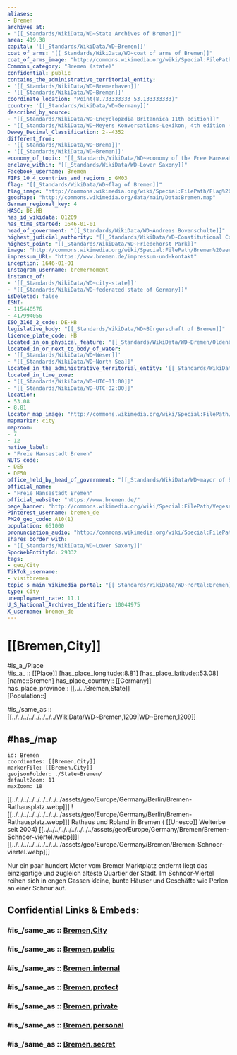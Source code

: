 ```yaml
---
aliases:
- Bremen
archives_at:
- "[[_Standards/WikiData/WD~State Archives of Bremen]]"
area: 419.38
capital: '[[_Standards/WikiData/WD~Bremen]]'
coat_of_arms: "[[_Standards/WikiData/WD~coat of arms of Bremen]]"
coat_of_arms_image: "http://commons.wikimedia.org/wiki/Special:FilePath/Bremen%20greater%20coat%20of%20arms.svg"
Commons_category: "Bremen (state)"
confidential: public
contains_the_administrative_territorial_entity:
- '[[_Standards/WikiData/WD~Bremerhaven]]'
- '[[_Standards/WikiData/WD~Bremen]]'
coordinate_location: "Point(8.733333333 53.133333333)"
country: '[[_Standards/WikiData/WD~Germany]]'
described_by_source:
- "[[_Standards/WikiData/WD~Encyclopædia Britannica 11th edition]]"
- "[[_Standards/WikiData/WD~Meyers Konversations-Lexikon, 4th edition (1885–1890)]]"
Dewey_Decimal_Classification: 2--4352
different_from:
- '[[_Standards/WikiData/WD~Brema]]'
- '[[_Standards/WikiData/WD~Bremen]]'
economy_of_topic: "[[_Standards/WikiData/WD~economy of the Free Hanseatic City of Bremen]]"
enclave_within: "[[_Standards/WikiData/WD~Lower Saxony]]"
Facebook_username: Bremen
FIPS_10_4_countries_and_regions_: GM03
flag: "[[_Standards/WikiData/WD~flag of Bremen]]"
flag_image: "http://commons.wikimedia.org/wiki/Special:FilePath/Flag%20of%20Bremen.svg"
geoshape: "http://commons.wikimedia.org/data/main/Data:Bremen.map"
German_regional_key: 4
HASC: DE.HB
has_id_wikidata: Q1209
has_time_started: 1646-01-01
head_of_government: "[[_Standards/WikiData/WD~Andreas Bovenschulte]]"
highest_judicial_authority: "[[_Standards/WikiData/WD~Constitutional Court of the Free Hanseatic City of Bremen]]"
highest_point: "[[_Standards/WikiData/WD~Friedehorst Park]]"
image: "http://commons.wikimedia.org/wiki/Special:FilePath/Bremen%20aerial%20view%209.JPG"
impressum_URL: "https://www.bremen.de/impressum-und-kontakt"
inception: 1646-01-01
Instagram_username: bremermoment
instance_of:
- '[[_Standards/WikiData/WD~city-state]]'
- "[[_Standards/WikiData/WD~federated state of Germany]]"
isDeleted: false
ISNI:
- 115440576
- 417994056
ISO_3166_2_code: DE-HB
legislative_body: "[[_Standards/WikiData/WD~Bürgerschaft of Bremen]]"
licence_plate_code: HB
located_in_on_physical_feature: "[[_Standards/WikiData/WD~Bremen/Oldenburg Metropolitan Region]]"
located_in_or_next_to_body_of_water:
- '[[_Standards/WikiData/WD~Weser]]'
- "[[_Standards/WikiData/WD~North Sea]]"
located_in_the_administrative_territorial_entity: '[[_Standards/WikiData/WD~Germany]]'
located_in_time_zone:
- "[[_Standards/WikiData/WD~UTC+01:00]]"
- "[[_Standards/WikiData/WD~UTC+02:00]]"
location:
- 53.08
- 8.81
locator_map_image: "http://commons.wikimedia.org/wiki/Special:FilePath/Locator%20map%20Bremen%20in%20Germany.svg"
mapmarker: city
mapzoom:
- 7
- 12
native_label:
- "Freie Hansestadt Bremen"
NUTS_code:
- DE5
- DE50
office_held_by_head_of_government: "[[_Standards/WikiData/WD~mayor of Bremen]]"
official_name:
- "Freie Hansestadt Bremen"
official_website: "https://www.bremen.de/"
page_banner: "http://commons.wikimedia.org/wiki/Special:FilePath/Vegesack%20banner%20Waterfront.jpg"
Pinterest_username: bremen_de
PM20_geo_code: A10(1)
population: 661000
pronunciation_audio: "http://commons.wikimedia.org/wiki/Special:FilePath/Bremen.ogg"
shares_border_with:
- "[[_Standards/WikiData/WD~Lower Saxony]]"
SpocWebEntityId: 29332
tags:
- geo/City
TikTok_username:
- visitbremen
topic_s_main_Wikimedia_portal: "[[_Standards/WikiData/WD~Portal:Bremen]]"
type: City
unemployment_rate: 11.1
U_S_National_Archives_Identifier: 10044975
X_username: bremen_de
---
```


# [[Bremen,City]]

#is_a_/Place  
#is_a_ :: [[Place]] 
[has_place_longitude::8.81] 
[has_place_latitude::53.08] 
[name::Bremen] 
has_place_country:: [[Germany]]  
has_place_province:: [[../../Bremen,State]]  
[Population::] 


#is_/same_as :: [[../../../../../../../../WikiData/WD~Bremen,1209|WD~Bremen,1209]]

## #has_/map  

```leaflet
id: Bremen
coordinates: [[Bremen,City]] 
markerFile: [[Bremen,City]] 
geojsonFolder: ./State~Bremen/
defaultZoom: 11 
maxZoom: 18
```

[[../../../../../../../../../assets/geo/Europe/Germany/Berlin/Bremen-Rathausplatz.webp]]] ![[../../../../../../../../../assets/geo/Europe/Germany/Berlin/Bremen-Rathausplatz.webp]]] 
Rathaus und Roland in Bremen ( [[Unesco]] Welterbe seit 2004) 
[[../../../../../../../../../assets/geo/Europe/Germany/Bremen/Bremen-Schnoor-viertel.webp]]]![[../../../../../../../../../assets/geo/Europe/Germany/Bremen/Bremen-Schnoor-viertel.webp]]]

Nur ein paar hundert Meter vom Bremer Marktplatz entfernt 
liegt das einzigartige und zugleich älteste Quartier der Stadt. 
Im Schnoor-Viertel reihen sich in engen Gassen kleine, bunte Häuser und Geschäfte 
wie Perlen an einer Schnur auf. 


## Confidential Links & Embeds: 

### #is_/same_as :: [Bremen,City](Bremen,City.md) 

### #is_/same_as :: [Bremen.public](/_public/Earth/Continent/Europe/Europe~Central/Germany/Germany~West/State~Bremen/cities~Bremen/Bremen.public.md) 

### #is_/same_as :: [Bremen.internal](/_internal/Earth/Continent/Europe/Europe~Central/Germany/Germany~West/State~Bremen/cities~Bremen/Bremen.internal.md) 

### #is_/same_as :: [Bremen.protect](/_protect/Earth/Continent/Europe/Europe~Central/Germany/Germany~West/State~Bremen/cities~Bremen/Bremen.protect.md) 

### #is_/same_as :: [Bremen.private](/_private/Earth/Continent/Europe/Europe~Central/Germany/Germany~West/State~Bremen/cities~Bremen/Bremen.private.md) 

### #is_/same_as :: [Bremen.personal](/_personal/Earth/Continent/Europe/Europe~Central/Germany/Germany~West/State~Bremen/cities~Bremen/Bremen.personal.md) 

### #is_/same_as :: [Bremen.secret](/_secret/Earth/Continent/Europe/Europe~Central/Germany/Germany~West/State~Bremen/cities~Bremen/Bremen.secret.md)

